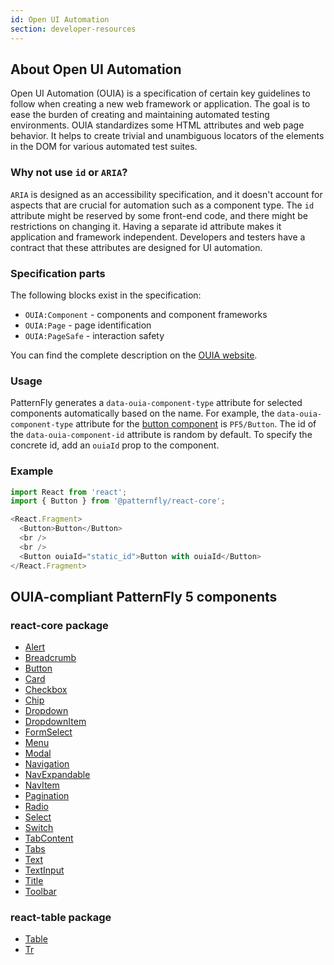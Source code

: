 ```yaml
---
id: Open UI Automation
section: developer-resources
---
```


## About Open UI Automation

Open UI Automation (OUIA) is a specification of certain key guidelines to follow when creating a new
web framework or application. The goal is to ease the burden of creating and maintaining automated
testing environments. OUIA standardizes some HTML attributes and web page
behavior. It helps to create trivial and unambiguous locators of the elements in the DOM for
various automated test suites.

### Why not use `id` or `ARIA`?

`ARIA` is designed as an accessibility specification, and it doesn't account for aspects that are crucial
for automation such as a component type. The `id` attribute might be reserved by some front-end code, and
there might be restrictions on changing it. Having a separate id attribute makes it application and
framework independent. Developers and testers have a contract that these attributes are designed for
UI automation.

### Specification parts

The following blocks exist in the specification:

* `OUIA:Component` - components and component frameworks
* `OUIA:Page` - page identification
* `OUIA:PageSafe` - interaction safety

You can find the complete description on the [OUIA website](https://ouia.readthedocs.io).

### Usage

PatternFly generates a `data-ouia-component-type` attribute for selected components automatically
based on the name. For example, the `data-ouia-component-type` attribute for the
[button component](/components/button) is `PF5/Button`. The id of the `data-ouia-component-id`
attribute is random by default. To specify the concrete id, add an `ouiaId` prop to the
component.

### Example

```js
import React from 'react';
import { Button } from '@patternfly/react-core';

<React.Fragment>
  <Button>Button</Button>
  <br />
  <br />
  <Button ouiaId="static_id">Button with ouiaId</Button>
</React.Fragment>
```

## OUIA-compliant PatternFly 5 components

### react-core package

* [Alert](/components/alert)
* [Breadcrumb](/components/breadcrumb)
* [Button](/components/button)
* [Card](/components/card)
* [Checkbox](/components/forms/checkbox)
* [Chip](/components/chip)
* [Dropdown](/components/menus/dropdown)
* [DropdownItem](/components/menus/dropdown)
* [FormSelect](/components/forms/form-select)
* [Menu](/components/menus/menu)
* [Modal](/components/modal)
* [Navigation](/components/navigation)
* [NavExpandable](/components/navigation)
* [NavItem](/components/navigation)
* [Pagination](/components/pagination)
* [Radio](/components/forms/radio)
* [Select](/components/menus/select)
* [Switch](/components/switch)
* [TabContent](/components/tabs)
* [Tabs](/components/tabs)
* [Text](/components/text)
* [TextInput](/components/forms/text-input)
* [Title](/components/title)
* [Toolbar](/components/toolbar)

### react-table package

* [Table](/components/table)
* [Tr](/components/table)
